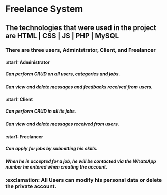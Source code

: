 <h1>Freelance System</h1>
<h2>The technologies that were used in the project are HTML | CSS | JS | PHP | MySQL</h2>
<h3>There are three users, Administrator, Client, and Freelancer</h3>
<h4>:star1: <strong>Administrator</strong></h4>
<h5>     Can perform CRUD on all users, categories and jobs.</h5>
<h5>     Can view and delete messages and feedbacks received from users.</h5>
<h4>:star1: <strong>Client</strong></h4>
<h5>     Can perform CRUD in all its jobs.</h5>
<h5>     Can view and delete messages received from users.</h5>
<h4>:star1: <strong>Freelancer</strong></h4>
<h5>     Can apply for jobs by submitting his skills.</h5>
<h5>     When he is accepted for a job, he will be contacted via the WhatsApp number he entered when creating the account.</h5>
<h3>:exclamation: All Users can modify his personal data or delete the private account.</h4>
